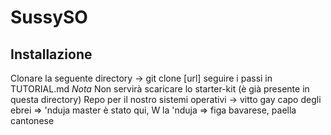 # SussySO
## Installazione
Clonare la seguente directory -> git clone [url]
seguire i passi in TUTORIAL.md
_Nota_
Non servirà scaricare lo starter-kit (è già presente in questa directory)
Repo per il nostro sistemi operativi -> vitto gay capo degli ebrei => 'nduja master è stato qui, W la 'nduja => figa bavarese, paella cantonese


